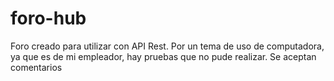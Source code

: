 # foro-hub
Foro creado para utilizar con API Rest. Por un tema de uso de computadora, ya que es de mi empleador, hay pruebas que no pude realizar. Se aceptan comentarios
